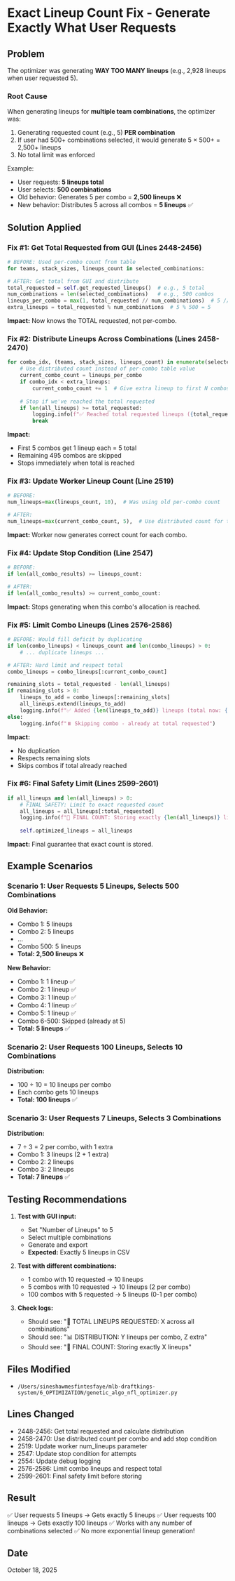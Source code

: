 # Exact Lineup Count Fix - Generate Exactly What User Requests

## Problem
The optimizer was generating **WAY TOO MANY lineups** (e.g., 2,928 lineups when user requested 5).

### Root Cause
When generating lineups for **multiple team combinations**, the optimizer was:
1. Generating requested count (e.g., 5) **PER combination**
2. If user had 500+ combinations selected, it would generate 5 × 500+ = 2,500+ lineups
3. No total limit was enforced

Example:
- User requests: **5 lineups total**
- User selects: **500 combinations**
- Old behavior: Generates 5 per combo = **2,500 lineups** ❌
- New behavior: Distributes 5 across all combos = **5 lineups** ✅

## Solution Applied

### Fix #1: Get Total Requested from GUI (Lines 2448-2456)
```python
# BEFORE: Used per-combo count from table
for teams, stack_sizes, lineups_count in selected_combinations:

# AFTER: Get total from GUI and distribute
total_requested = self.get_requested_lineups()  # e.g., 5 total
num_combinations = len(selected_combinations)   # e.g., 500 combos
lineups_per_combo = max(1, total_requested // num_combinations)  # 5 // 500 = 0, use 1
extra_lineups = total_requested % num_combinations  # 5 % 500 = 5
```

**Impact:** Now knows the TOTAL requested, not per-combo.

### Fix #2: Distribute Lineups Across Combinations (Lines 2458-2470)
```python
for combo_idx, (teams, stack_sizes, lineups_count) in enumerate(selected_combinations):
    # Use distributed count instead of per-combo table value
    current_combo_count = lineups_per_combo
    if combo_idx < extra_lineups:
        current_combo_count += 1  # Give extra lineup to first N combos
    
    # Stop if we've reached the total requested
    if len(all_lineups) >= total_requested:
        logging.info(f"✅ Reached total requested lineups ({total_requested}), stopping")
        break
```

**Impact:** 
- First 5 combos get 1 lineup each = 5 total
- Remaining 495 combos are skipped
- Stops immediately when total is reached

### Fix #3: Update Worker Lineup Count (Line 2519)
```python
# BEFORE:
num_lineups=max(lineups_count, 10),  # Was using old per-combo count

# AFTER:
num_lineups=max(current_combo_count, 5),  # Use distributed count for this combo
```

**Impact:** Worker now generates correct count for each combo.

### Fix #4: Update Stop Condition (Line 2547)
```python
# BEFORE:
if len(all_combo_results) >= lineups_count:

# AFTER:
if len(all_combo_results) >= current_combo_count:
```

**Impact:** Stops generating when this combo's allocation is reached.

### Fix #5: Limit Combo Lineups (Lines 2576-2586)
```python
# BEFORE: Would fill deficit by duplicating
if len(combo_lineups) < lineups_count and len(combo_lineups) > 0:
    # ... duplicate lineups ...

# AFTER: Hard limit and respect total
combo_lineups = combo_lineups[:current_combo_count]

remaining_slots = total_requested - len(all_lineups)
if remaining_slots > 0:
    lineups_to_add = combo_lineups[:remaining_slots]
    all_lineups.extend(lineups_to_add)
    logging.info(f"✅ Added {len(lineups_to_add)} lineups (total now: {len(all_lineups)}/{total_requested})")
else:
    logging.info(f"⏸️ Skipping combo - already at total requested")
```

**Impact:** 
- No duplication
- Respects remaining slots
- Skips combos if total already reached

### Fix #6: Final Safety Limit (Lines 2599-2601)
```python
if all_lineups and len(all_lineups) > 0:
    # FINAL SAFETY: Limit to exact requested count
    all_lineups = all_lineups[:total_requested]
    logging.info(f"🎯 FINAL COUNT: Storing exactly {len(all_lineups)} lineups (requested: {total_requested})")
    
    self.optimized_lineups = all_lineups
```

**Impact:** Final guarantee that exact count is stored.

## Example Scenarios

### Scenario 1: User Requests 5 Lineups, Selects 500 Combinations

**Old Behavior:**
- Combo 1: 5 lineups
- Combo 2: 5 lineups
- ...
- Combo 500: 5 lineups
- **Total: 2,500 lineups** ❌

**New Behavior:**
- Combo 1: 1 lineup ✅
- Combo 2: 1 lineup ✅
- Combo 3: 1 lineup ✅
- Combo 4: 1 lineup ✅
- Combo 5: 1 lineup ✅
- Combo 6-500: Skipped (already at 5)
- **Total: 5 lineups** ✅

### Scenario 2: User Requests 100 Lineups, Selects 10 Combinations

**Distribution:**
- 100 ÷ 10 = 10 lineups per combo
- Each combo gets 10 lineups
- **Total: 100 lineups** ✅

### Scenario 3: User Requests 7 Lineups, Selects 3 Combinations

**Distribution:**
- 7 ÷ 3 = 2 per combo, with 1 extra
- Combo 1: 3 lineups (2 + 1 extra)
- Combo 2: 2 lineups
- Combo 3: 2 lineups
- **Total: 7 lineups** ✅

## Testing Recommendations

1. **Test with GUI input:**
   - Set "Number of Lineups" to 5
   - Select multiple combinations
   - Generate and export
   - **Expected:** Exactly 5 lineups in CSV

2. **Test with different combinations:**
   - 1 combo with 10 requested → 10 lineups
   - 5 combos with 10 requested → 10 lineups (2 per combo)
   - 100 combos with 5 requested → 5 lineups (0-1 per combo)

3. **Check logs:**
   - Should see: "🎯 TOTAL LINEUPS REQUESTED: X across all combinations"
   - Should see: "📊 DISTRIBUTION: Y lineups per combo, Z extra"
   - Should see: "🎯 FINAL COUNT: Storing exactly X lineups"

## Files Modified
- `/Users/sineshawmesfintesfaye/mlb-draftkings-system/6_OPTIMIZATION/genetic_algo_nfl_optimizer.py`

## Lines Changed
- 2448-2456: Get total requested and calculate distribution
- 2458-2470: Use distributed count per combo and add stop condition
- 2519: Update worker num_lineups parameter
- 2547: Update stop condition for attempts
- 2554: Update debug logging
- 2576-2586: Limit combo lineups and respect total
- 2599-2601: Final safety limit before storing

## Result
✅ User requests 5 lineups → Gets exactly 5 lineups
✅ User requests 100 lineups → Gets exactly 100 lineups
✅ Works with any number of combinations selected
✅ No more exponential lineup generation!

## Date
October 18, 2025

